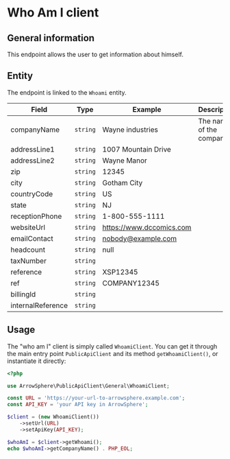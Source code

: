 # Who Am I client

## General information

This endpoint allows the user to get information about himself.

## Entity

The endpoint is linked to the `Whoami` entity.

| Field             | Type     | Example                  | Description             |
| ----------------- | -------- | ------------------------ | ----------------------- |
| companyName       | `string` | Wayne industries         | The name of the company |
| addressLine1      | `string` | 1007 Mountain Drive      |                         |
| addressLine2      | `string` | Wayne Manor              |                         |
| zip               | `string` | 12345                    |                         |
| city              | `string` | Gotham City              |                         |
| countryCode       | `string` | US                       |                         |
| state             | `string` | NJ                       |                         |
| receptionPhone    | `string` | 1-800-555-1111           |                         |
| websiteUrl        | `string` | https://www.dccomics.com |                         |
| emailContact      | `string` | nobody@example.com       |                         |
| headcount         | `string` | null                     |                         |
| taxNumber         | `string` |                          |                         |
| reference         | `string` | XSP12345                 |                         |
| ref               | `string` | COMPANY12345             |                         |
| billingId         | `string` |                          |                         |
| internalReference | `string` |                          |                         |

## Usage

The "who am I" client is simply called `WhoamiClient`.
You can get it through the main entry point `PublicApiClient` and its method `getWhoamiClient()`, or instantiate it directly:

```php
<?php

use ArrowSphere\PublicApiClient\General\WhoamiClient;

const URL = 'https://your-url-to-arrowsphere.example.com';
const API_KEY = 'your API key in ArrowSphere';

$client = (new WhoamiClient())
    ->setUrl(URL)
    ->setApiKey(API_KEY);

$whoAmI = $client->getWhoami();
echo $whoAmI->getCompanyName() . PHP_EOL;
```
